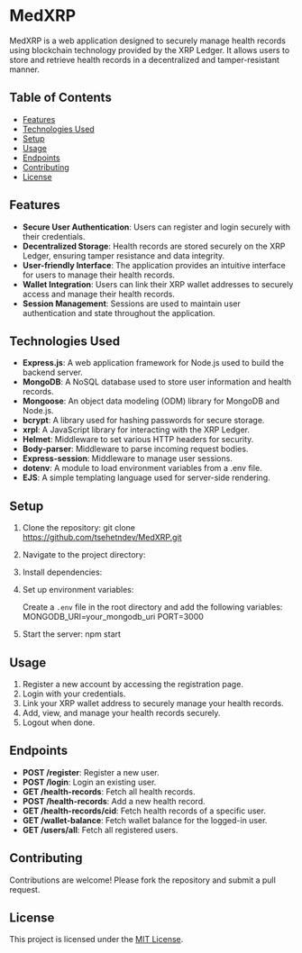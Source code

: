 # MedXRP

MedXRP is a web application designed to securely manage health records using blockchain technology provided by the XRP Ledger. It allows users to store and retrieve health records in a decentralized and tamper-resistant manner.

## Table of Contents

- [Features](#features)
- [Technologies Used](#technologies-used)
- [Setup](#setup)
- [Usage](#usage)
- [Endpoints](#endpoints)
- [Contributing](#contributing)
- [License](#license)

## Features

- **Secure User Authentication**: Users can register and login securely with their credentials.
- **Decentralized Storage**: Health records are stored securely on the XRP Ledger, ensuring tamper resistance and data integrity.
- **User-friendly Interface**: The application provides an intuitive interface for users to manage their health records.
- **Wallet Integration**: Users can link their XRP wallet addresses to securely access and manage their health records.
- **Session Management**: Sessions are used to maintain user authentication and state throughout the application.

## Technologies Used

- **Express.js**: A web application framework for Node.js used to build the backend server.
- **MongoDB**: A NoSQL database used to store user information and health records.
- **Mongoose**: An object data modeling (ODM) library for MongoDB and Node.js.
- **bcrypt**: A library used for hashing passwords for secure storage.
- **xrpl**: A JavaScript library for interacting with the XRP Ledger.
- **Helmet**: Middleware to set various HTTP headers for security.
- **Body-parser**: Middleware to parse incoming request bodies.
- **Express-session**: Middleware to manage user sessions.
- **dotenv**: A module to load environment variables from a .env file.
- **EJS**: A simple templating language used for server-side rendering.

## Setup

1. Clone the repository:
  git clone https://github.com/tsehetndev/MedXRP.git

2. Navigate to the project directory:

3. Install dependencies:


4. Set up environment variables:

   Create a `.env` file in the root directory and add the following variables:
    MONGODB_URI=your_mongodb_uri
    PORT=3000

5. Start the server:
  npm start


## Usage

1. Register a new account by accessing the registration page.
2. Login with your credentials.
3. Link your XRP wallet address to securely manage your health records.
4. Add, view, and manage your health records securely.
5. Logout when done.

## Endpoints

- **POST /register**: Register a new user.
- **POST /login**: Login an existing user.
- **GET /health-records**: Fetch all health records.
- **POST /health-records**: Add a new health record.
- **GET /health-records/cid**: Fetch health records of a specific user.
- **GET /wallet-balance**: Fetch wallet balance for the logged-in user.
- **GET /users/all**: Fetch all registered users.

## Contributing

Contributions are welcome! Please fork the repository and submit a pull request.

## License

This project is licensed under the [MIT License](LICENSE).



